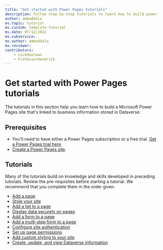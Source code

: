 ```yaml
---
title: "Get started with Power Pages tutorials"
description: Follow step-by-step tutorials to learn how to build powerful sites using Power Pages.
author: ammaddala
ms.topic: tutorial
ms.custom: template-tutorial
ms.date: 07/12/2022
ms.subservice:
ms.author: ammaddala 
ms.reviewer: 
contributors:
    - nickdoelman
    - ProfessorKendrick
---
```


# Get started with Power Pages tutorials

The tutorials in this section help you learn how to build a Microsoft Power Pages site that's linked to business information stored in Dataverse.

## Prerequisites

- You'll need to have either a Power Pages subscription or a free trial. [Get a Power Pages trial here](trial-signup.md).
- [Create a Power Pages site](create-manage.md).

## Tutorials

Many of the tutorials build on knowledge and skills developed in preceding tutorials. Review the pre-requisites before starting a tutorial. We recommend that you complete them in the order given.

- [Add a page](tutorial-add-webpage.md)
- [Style your site](tutorial-style-site.md)
- [Add a list to a page](tutorial-add-list-to-page.md)
- [Display data securely on pages](tutorial-display-data-securely.md)
- [Add a form to a page](tutorial-add-form-to-page.md)
- [Add a multi-step form to a page](tutorial-add-multi-step-form.md)
- [Configure site authentication](tutorial-setup-site-authentication.md)
- [Set up page permissions](tutorial-setup-page-permissions.md)
- [Add custom styling to your site](tutorial-add-custom-style.md)
- [Create, update, and view Dataverse information](tutorial-dataverse-website.md)

